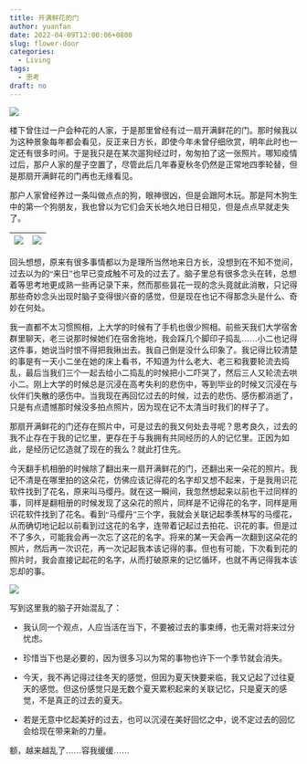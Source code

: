 ```yaml
---
title: 开满鲜花的门
author: yuanfan
date: 2022-04-09T12:00:06+0800
slug: flower-door
categories:
  - Living
tags:
  - 思考
draft: no
---
```


<font face="微软雅黑">

<!--more-->

![](https://yuanfan.vercel.app/images/2022/2022-04-09-1.jpg)

楼下曾住过一户会种花的人家，于是那里曾经有过一扇开满鲜花的门。那时候我以为这种景象每年都会看见，反正来日方长，即使今年未曾仔细欣赏，明年此时也一定还有很多时间。于是我只是在某次遛狗经过时，匆匆拍了这一张照片。哪知疫情过后，那户人家的屋子空置了，尽管此后几年春夏秋冬仍然是正常地四季轮替，但是那扇开满鲜花的门再也无缘看见。

那户人家曾经养过一条叫做点点的狗，眼神很凶，但是会跟阿木玩。那是阿木狗生中的第一个狗朋友，我也曾以为它们会天长地久地日日相见，但是点点早就走失了。

|![](https://yuanfan.vercel.app/images/2022/2022-04-09-2.jpg)|![](https://yuanfan.vercel.app/images/2022/2022-04-09-3.jpg)|
|:-:|:-:|

回头想想，原来有很多事情都以为是理所当然地来日方长，没想到在不知不觉间，过去以为的“来日”也早已变成触不可及的过去了。脑子里总有很多念头在转，总想着等思考地更成熟一些再记录下来，然而那些昙花一现的念头竟就此消散，只记得那些奇妙念头出现时脑子变得很兴奋的感觉，但是现在也记不得那念头是什么、奇妙在何处。

我一直都不太习惯照相，上大学的时候有了手机也很少照相。前些天我们大学宿舍群里聊天，老三说那时候她们在宿舍拖地，我会踩几个脚印子捣乱……小二也记得这件事，她说当时恨不得把我揪出去。我自己倒是没什么印象了。我记得比较清楚的事是有一天小二坐在她的床上看书，不知道为什么老大、老三和我要轮流去捣乱，最后当我们三个一起去给小二捣乱的时候把小二吓哭了，然后三人又轮流去哄小二。刚上大学的时候总是沉浸在高考失利的悲伤中，等到毕业的时候又沉浸在与伙伴们失散的感伤中。当我现在再回忆过去的时候，过去的悲伤、感伤都消逝了，只是有点遗憾那时候没多拍点照片，因为现在记不太清当时我们的样子了。

那扇开满鲜花的门还存在照片中，可是过去的我又何处去寻呢？思考良久，过去的我不止存在于我的记忆里，更存在于与我拥有共同经历的人的记忆里。正因为如此，是经历记忆造就了现在的我么？就此打住先。

今天翻手机相册的时候除了翻出来一扇开满鲜花的门，还翻出来一朵花的照片。我记不清是在哪里拍的这朵花，仿佛应该记得花的名字却又想不起来，于是我用识花软件找到了花名，原来叫马缨丹。就在这一瞬间，我忽然想起来以前也干过同样的事，同样是翻相册的时候发现了这朵花的照片，同样是不记得花的名字，同样是用识花软件找到了花名。看到“马缨丹”三个字，我就会关联记起季羡林写的马缨花，从而确切地记起以前看到过这花的名字，连带着记起过去拍花、识花的事。但是过不了多久，可能我会再一次忘了这花的名字。将来的某一天会再一次翻到这朵花的照片，然后再一次识花，再一次记起我本该记得的事。但也有可能，下次看到花的照片时，我会直接记起花的名字，从而打破原来的记忆循环，也就不再记得我本该忘却的事。

![](https://yuanfan.vercel.app/images/2022/2022-04-09-4.jpg)

写到这里我的脑子开始混乱了：

+ 我认同一个观点，人应当活在当下，不要被过去的事束缚，也无需对将来过分忧虑。

+ 珍惜当下也是必要的，因为很多习以为常的事物也许下一个季节就会消失。

+ 今天，我不再记得过往冬天的感觉，但因为夏天快要来临，我又记起了过往夏天的感觉。但这份感觉只是无数个夏天累积起来的关联记忆，只是夏天的感觉，不是真正的过去的夏天。

+ 若是无意中忆起美好的过去，也可以沉浸在美好回忆之中，说不定过去的回忆会给现在带来新的力量。

额，越来越乱了……容我缓缓……
